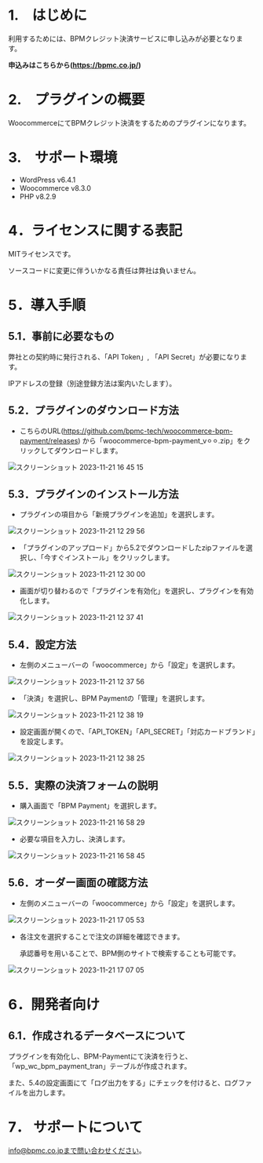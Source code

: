 # 1.　はじめに
利用するためには、BPMクレジット決済サービスに申し込みが必要となります。

**申込みはこちらから(https://bpmc.co.jp/)**

# 2.　プラグインの概要
WoocommerceにてBPMクレジット決済をするためのプラグインになります。

# 3.　サポート環境
- WordPress v6.4.1
- Woocommerce v8.3.0
- PHP v8.2.9

# 4．ライセンスに関する表記

MITライセンスです。

ソースコードに変更に伴ういかなる責任は弊社は負いません。

# 5．導入手順
## 5.1．事前に必要なもの
弊社との契約時に発行される、「API Token」, 「API Secret」が必要になります。
      
IPアドレスの登録（別途登録方法は案内いたします）。

## 5.2．プラグインのダウンロード方法
- こちらのURL(https://github.com/bpmc-tech/woocommerce-bpm-payment/releases)
  から「woocommerce-bpm-payment_v⚪︎⚪︎.zip」をクリックしてダウンロードします。
  
![スクリーンショット 2023-11-21 16 45 15](https://github.com/bpmc-tech/woocommerce-bpm-payment/assets/138442046/b651eff1-b0a0-46ab-bff7-1ab380fdf298)

## 5.3．プラグインのインストール方法
- プラグインの項目から「新規プラグインを追加」を選択します。
  
![スクリーンショット 2023-11-21 12 29 56](https://github.com/bpmc-tech/woocommerce-bpm-payment/assets/138442046/3b306ccb-6f35-4c61-ad5e-71dc385eb9d8)

- 「プラグインのアップロード」から5.2でダウンロードしたzipファイルを選択し、「今すぐインストール」をクリックします。
  
![スクリーンショット 2023-11-21 12 30 00](https://github.com/bpmc-tech/woocommerce-bpm-payment/assets/138442046/43812e9b-f726-4563-a1ed-a60890b8bfd5)

- 画面が切り替わるので「プラグインを有効化」を選択し、プラグインを有効化します。
  
![スクリーンショット 2023-11-21 12 37 41](https://github.com/bpmc-tech/woocommerce-bpm-payment/assets/138442046/5e3f81be-db76-4e41-a16c-07299369bcb2)

## 5.4．設定方法
- 左側のメニューバーの「woocommerce」から「設定」を選択します。
  
![スクリーンショット 2023-11-21 12 37 56](https://github.com/bpmc-tech/woocommerce-bpm-payment/assets/138442046/144ddb4d-a537-43c5-ab94-9990e608d039)

- 「決済」を選択し、BPM Paymentの「管理」を選択します。

![スクリーンショット 2023-11-21 12 38 19](https://github.com/bpmc-tech/woocommerce-bpm-payment/assets/138442046/93211488-fb3d-4223-a559-34dd19e17712)

- 設定画面が開くので、「API_TOKEN」「API_SECRET」「対応カードブランド」を設定します。

![スクリーンショット 2023-11-21 12 38 25](https://github.com/bpmc-tech/woocommerce-bpm-payment/assets/138442046/8e43240d-5560-4d87-8fdd-e247441d88da)


## 5.5．実際の決済フォームの説明
- 購入画面で「BPM Payment」を選択します。

![スクリーンショット 2023-11-21 16 58 29](https://github.com/bpmc-tech/woocommerce-bpm-payment/assets/138442046/1e763ca7-7e2c-4247-949b-b2184774d0d7)

- 必要な項目を入力し、決済します。

![スクリーンショット 2023-11-21 16 58 45](https://github.com/bpmc-tech/woocommerce-bpm-payment/assets/138442046/b3800260-6da9-4dbc-b674-6f00f0aae5fb)

## 5.6．オーダー画面の確認方法
- 左側のメニューバーの「woocommerce」から「設定」を選択します。

![スクリーンショット 2023-11-21 17 05 53](https://github.com/bpmc-tech/woocommerce-bpm-payment/assets/138442046/a1ec36a3-cb1c-43cf-a457-d53a904afb70)

- 各注文を選択することで注文の詳細を確認できます。
  
  承認番号を用いることで、BPM側のサイトで検索することも可能です。

![スクリーンショット 2023-11-21 17 07 05](https://github.com/bpmc-tech/woocommerce-bpm-payment/assets/138442046/245b526a-ec04-4f71-8281-85467921c727)

# 6．開発者向け
## 6.1．作成されるデータベースについて
プラグインを有効化し、BPM-Paymentにて決済を行うと、「wp_wc_bpm_payment_tran」テーブルが作成されます。

また、5.4の設定画面にて「ログ出力をする」にチェックを付けると、ログファイルを出力します。

# 7． サポートについて
info@bpmc.co.jpまで問い合わせください。
